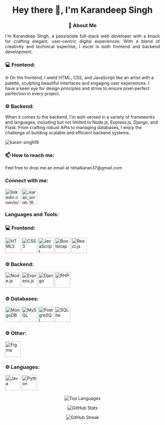 <h1 align="center">Hey there 👋, I'm Karandeep Singh</h1>

<h3 align="center">🚀 About Me</h3>

<p align="justify">
I'm Karandeep Singh, a passionate full-stack web developer with a knack for crafting elegant, user-centric digital experiences. With a blend of creativity and technical expertise, I excel in both frontend and backend development.
</p>

<h3 align="left">💻 Frontend:</h3>
<p align="left">
🌐 On the frontend, I wield HTML, CSS, and JavaScript like an artist with a palette, sculpting beautiful interfaces and engaging user experiences. I have a keen eye for design principles and strive to ensure pixel-perfect perfection in every project.
</p>

<h3 align="left">⚙️ Backend:</h3>
<p align="left">
When it comes to the backend, I'm well-versed in a variety of frameworks and languages, including but not limited to Node.js, Express.js, Django, and Flask. From crafting robust APIs to managing databases, I enjoy the challenge of building scalable and efficient backend systems.
</p>

<p align="left"> <img src="https://komarev.com/ghpvc/?username=karan-singh19&label=Profile%20views&color=0e75b6&style=flat" alt="karan-singh19" /> </p>

<h3 align="left">📫 How to reach me:</h3>
<p align="left">
Feel free to drop me an email at rehalkaran37@gmail.com
</p>

<h3 align="left">Connect with me:</h3>
<p align="left">
<a href="https://linkedin.com/in/linkedin.com/in/karan-rehal-3a5285244" target="_blank"><img align="center" src="https://img.icons8.com/color/96/000000/linkedin.png" alt="linkedin.com/in/karan-rehal-3a5285244" height="50" width="50" /></a>
<a href="https://instagram.com/_karan_singh_18" target="_blank"><img align="center" src="https://img.icons8.com/color/96/000000/instagram-new.png" alt="_karan_singh_18" height="50" width="50" /></a>
</p>

<h3 align="left">Languages and Tools:</h3>
<p align="left">
<h3 align="left">💻 Frontend:</h3>
<p align="left">
<img src="https://img.icons8.com/color/96/000000/html-5.png" alt="HTML5" height="50"/>
<img src="https://img.icons8.com/color/96/000000/css3.png" alt="CSS3" height="50"/>
<img src="https://img.icons8.com/color/96/000000/javascript.png" alt="JavaScript" height="50"/>
<img src="https://img.icons8.com/color/96/000000/bootstrap.png" alt="Bootstrap" height="50"/>
<img src="https://img.icons8.com/color/96/000000/react-native.png" alt="React.js" height="50"/>
</p>

<h3 align="left">⚙️ Backend:</h3>
<p align="left">
<img src="https://img.icons8.com/color/96/000000/nodejs.png" alt="Node.js" height="50"/>
<img src="https://img.icons8.com/color/96/000000/express.png" alt="Express.js" height="50"/>
<img src="https://img.icons8.com/color/96/000000/django.png" alt="Django" height="50"/>
<img src="https://img.icons8.com/color/96/000000/php.png" alt="PHP" height="50"/>
</p>

<h3 align="left">⚙️ Databases:</h3>
<p align="left"> 
<img src="https://img.icons8.com/color/96/000000/mongodb.png" alt="MongoDB" height="50"/>
<img src="https://img.icons8.com/color/96/000000/mysql-logo.png" alt="MySQL" height="50"/>
<img src="https://img.icons8.com/color/96/000000/postgreesql.png" alt="PostgreSQL" height="50"/>
<img src="https://img.icons8.com/color/96/000000/sqlite.png" alt="SQLite" height="50"/>
</p>

<h3 align="left">⚙️ Other:</h3>
<p align="left"> 
<img src="https://img.icons8.com/color/96/000000/figma--v1.png" alt="Figma" height="50"/>
</p>

<h3 align="left">⚙️ Languages:</h3>
<p align="left"> 
<img src="https://img.icons8.com/color/96/000000/java-coffee-cup-logo.png" alt="Java" height="50"/>
<img src="https://img.icons8.com/color/96/000000/python.png" alt="Python" height="50"/>
</p>

<p align="center"><img src="https://github-readme-stats.vercel.app/api/top-langs/?username=karan-singh19&layout=compact&hide=html" alt="Top Languages" /></p>

<p align="center"><img src="https://github-readme-stats.vercel.app/api?username=karan-singh19&show_icons=true&count_private=true&include_all_commits=true" alt="GitHub Stats" /></p>

<p align="center"><img src="https://github-readme-streak-stats.herokuapp.com/?user=karan-singh19" alt="GitHub Streak" /></p>
